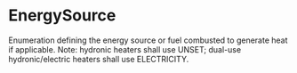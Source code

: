 EnergySource
============

Enumeration defining the energy source or fuel combusted to generate heat if applicable.  Note: hydronic heaters shall use UNSET; dual-use hydronic/electric heaters shall use ELECTRICITY.

